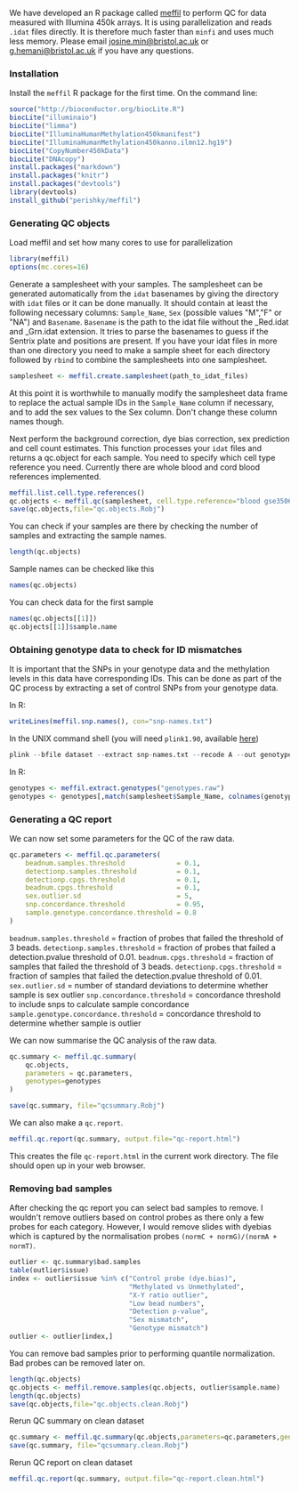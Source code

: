We have developed an R package called [meffil](https://github.com/perishky/meffil) to perform QC for data measured with Illumina 450k arrays. It is using parallelization and reads `.idat` files directly. It is therefore much faster than `minfi` and uses much less memory. Please email [josine.min@bristol.ac.uk](josine.min@bristol.ac.uk) or [g.hemani@bristol.ac.uk](g.hemani@bristol.ac.uk) if you have any questions.

### Installation

Install the `meffil` R package for the first time. On the command line:

```r
source("http://bioconductor.org/biocLite.R")
biocLite("illuminaio")
biocLite("limma")
biocLite("IlluminaHumanMethylation450kmanifest")
biocLite("IlluminaHumanMethylation450kanno.ilmn12.hg19")
biocLite("CopyNumber450kData")
biocLite("DNAcopy")
install.packages("markdown")
install.packages("knitr")
install.packages("devtools")
library(devtools)
install_github("perishky/meffil")
```

### Generating QC objects

Load meffil and set how many cores to use for parallelization

```r
library(meffil)
options(mc.cores=16)
```

Generate a samplesheet with your samples. The samplesheet can be generated automatically from the `idat` basenames by giving the directory with `idat` files or it can be done manually. It should contain at least the following necessary columns: `Sample_Name`, `Sex` (possible values "M","F" or "NA") and `Basename`. `Basename` is the path to the idat file without the _Red.idat and _Grn.idat extension.  It tries to parse the basenames to guess if the Sentrix plate and positions are present. If you have your idat files  in more than one directory you need to make a sample sheet for each directory followed by `rbind` to combine the samplesheets into one samplesheet.

```r
samplesheet <- meffil.create.samplesheet(path_to_idat_files)
```
At this point it is worthwhile to manually modify the samplesheet data frame to replace the actual sample IDs in the `Sample_Name` column if necessary, and to add the sex values to the Sex column. Don't change these column names though.

Next perform the background correction, dye bias correction, sex prediction and cell count estimates. This function processes your `idat` files and returns a qc.object for each sample. You need to specify which cell type reference you need. Currently there are whole blood and cord blood references implemented.

```r
meffil.list.cell.type.references()
qc.objects <- meffil.qc(samplesheet, cell.type.reference="blood gse35069 complete", verbose=TRUE)
save(qc.objects,file="qc.objects.Robj")
```

You can check if your samples are there by checking the number of samples and extracting the sample names.

```r
length(qc.objects)
```

Sample names can be checked like this

```r
names(qc.objects)
```

You can check data for the first sample

```r
names(qc.objects[[1]])
qc.objects[[1]]$sample.name
```

### Obtaining genotype data to check for ID mismatches

It is important that the SNPs in your genotype data and the methylation levels in this data have corresponding IDs. This can be done as part of the QC process by extracting a set of control SNPs from your genotype data.

In R:

```r
writeLines(meffil.snp.names(), con="snp-names.txt")
```

In the UNIX command shell (you will need `plink1.90`, available [here](https://www.cog-genomics.org/plink2))

```r
plink --bfile dataset --extract snp-names.txt --recode A --out genotypes
```

In R:

```r
genotypes <- meffil.extract.genotypes("genotypes.raw")
genotypes <- genotypes[,match(samplesheet$Sample_Name, colnames(genotypes))]
```

### Generating a QC report

We can now set some parameters for the QC of the raw data.

```r
qc.parameters <- meffil.qc.parameters(
	beadnum.samples.threshold             = 0.1,
	detectionp.samples.threshold          = 0.1,
	detectionp.cpgs.threshold             = 0.1, 
	beadnum.cpgs.threshold                = 0.1,
	sex.outlier.sd                        = 5,
	snp.concordance.threshold             = 0.95,
	sample.genotype.concordance.threshold = 0.8
)
```

`beadnum.samples.threshold` = fraction of probes that failed the threshold of 3 beads.
`detectionp.samples.threshold` = fraction of probes that failed a detection.pvalue threshold of 0.01.
`beadnum.cpgs.threshold` = fraction of samples that failed the threshold of 3 beads.
`detectionp.cpgs.threshold` = fraction of samples that failed the detection.pvalue threshold of 0.01.
`sex.outlier.sd` = number of standard deviations to determine whether sample is sex outlier 
`snp.concordance.threshold` = concordance threshold to include snps to calculate sample concordance 
`sample.genotype.concordance.threshold` = concordance threshold to determine whether sample is outlier

We can now summarise the QC analysis of the raw data. 

```r
qc.summary <- meffil.qc.summary(
	qc.objects,
	parameters = qc.parameters,
	genotypes=genotypes
)

save(qc.summary, file="qcsummary.Robj")
```

We can also make a `qc.report`.

```r
meffil.qc.report(qc.summary, output.file="qc-report.html")
```

This creates the file `qc-report.html` in the current work directory. The file should open up in your web browser.


### Removing bad samples

After checking the qc report you can select bad samples to remove. I wouldn't remove outliers based on control probes as there only a few probes for each category. However, I would remove slides with dyebias which is captured by the normalisation probes `(normC + normG)/(normA + normT)`.

```r
outlier <- qc.summary$bad.samples
table(outlier$issue)
index <- outlier$issue %in% c("Control probe (dye.bias)", 
                              "Methylated vs Unmethylated",
                              "X-Y ratio outlier",
                              "Low bead numbers",
                              "Detection p-value",
                              "Sex mismatch",
                              "Genotype mismatch")
outlier <- outlier[index,]
```

You can remove bad samples prior to performing quantile normalization. Bad probes can be removed later on.

```r
length(qc.objects)
qc.objects <- meffil.remove.samples(qc.objects, outlier$sample.name)
length(qc.objects)
save(qc.objects,file="qc.objects.clean.Robj")
```

Rerun QC summary on clean dataset

```r
qc.summary <- meffil.qc.summary(qc.objects,parameters=qc.parameters,genotypes=genotypes)
save(qc.summary, file="qcsummary.clean.Robj")
```

Rerun QC report on clean dataset

```r
meffil.qc.report(qc.summary, output.file="qc-report.clean.html")
```
